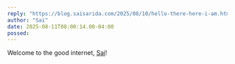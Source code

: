 ```yaml
---
reply: "https://blog.saisarida.com/2025/08/10/hello-there-here-i-am.html"
author: "Sai"
date: 2025-08-11T08:00:14.00-04:00
possed: 
---
```


Welcome to the good internet, <a href="https://blog.saisarida.com">Sai</a>!